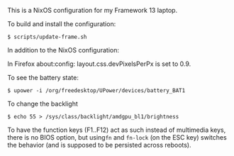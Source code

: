 
This is a NixOS configuration for my Framework 13 laptop.

To build and install the configuration:

```
$ scripts/update-frame.sh
```

In addition to the NixOS configuration:

In Firefox about:config: layout.css.devPixelsPerPx is set to 0.9.

To see the battery state:

```
$ upower -i /org/freedesktop/UPower/devices/battery_BAT1
```

To change the backlight

```
$ echo 55 > /sys/class/backlight/amdgpu_bl1/brightness
```

To have the function keys (F1..F12) act as such instead of multimedia keys,
there is no BIOS option, but using`fn` and `fn-lock` (on the ESC key) switches
the behavior (and is supposed to be persisted across reboots).
